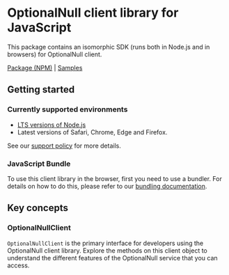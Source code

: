 # OptionalNull client library for JavaScript

This package contains an isomorphic SDK (runs both in Node.js and in browsers) for OptionalNull client.



[Package (NPM)](https://www.npmjs.com/package/@msinternal/optionalnull) |
[Samples](https://github.com/Azure-Samples/azure-samples-js-management)

## Getting started

### Currently supported environments

- [LTS versions of Node.js](https://nodejs.org/about/releases/)
- Latest versions of Safari, Chrome, Edge and Firefox.

See our [support policy](https://github.com/Azure/azure-sdk-for-js/blob/main/SUPPORT.md) for more details.





### JavaScript Bundle
To use this client library in the browser, first you need to use a bundler. For details on how to do this, please refer to our [bundling documentation](https://aka.ms/AzureSDKBundling).

## Key concepts

### OptionalNullClient

`OptionalNullClient` is the primary interface for developers using the OptionalNull client library. Explore the methods on this client object to understand the different features of the OptionalNull service that you can access.

